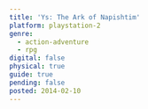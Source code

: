 ```yaml
---
title: 'Ys: The Ark of Napishtim'
platform: playstation-2
genre:
  - action-adventure
  - rpg
digital: false
physical: true
guide: true
pending: false
posted: 2014-02-10
---
```

